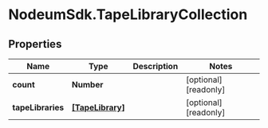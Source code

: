 # NodeumSdk.TapeLibraryCollection

## Properties

Name | Type | Description | Notes
------------ | ------------- | ------------- | -------------
**count** | **Number** |  | [optional] [readonly] 
**tapeLibraries** | [**[TapeLibrary]**](TapeLibrary.md) |  | [optional] [readonly] 


